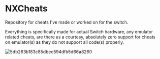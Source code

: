 # NXCheats
 Repository for cheats I've made or worked on for the switch.

Everything is specifically made for actual Switch hardware, any emulator related cheats, are there as a courtesy, absolutely zero support for cheats on emulator(s) as they do not support all code(s) properly.

![5db263b183c85dbec594dfb5d66a8260](https://github.com/bad1dea/NXCheats/assets/10354814/6c64e9ec-1549-4a77-9d04-51a60e2f40a1)
